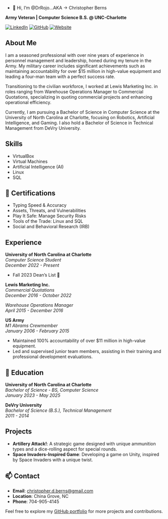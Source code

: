 - 👋 Hi, I’m @DrRojo...AKA -> Christopher Berns

**Army Veteran | Computer Science B.S. @ UNC-Charlotte**

[![LinkedIn](https://img.shields.io/badge/LinkedIn-Christopher%20Berns-blue)](https://www.linkedin.com/in/christopherberns)
[![GitHub](https://img.shields.io/badge/GitHub-DrRojo-black)](https://github.com/DrRojo)
[![Website](https://img.shields.io/badge/Website-Pi%20Server%20%26%20Workspace-red)](http://bernstechsolutions.sytes.net)


## About Me

I am a seasoned professional with over nine years of experience in personnel management and leadership, honed during my tenure in the Army. My military career includes significant achievements such as maintaining accountability for over $15 million in high-value equipment and leading a four-man team with a perfect success rate.

Transitioning to the civilian workforce, I worked at Lewis Marketing Inc. in roles ranging from Warehouse Operations Manager to Commercial Quotations, specializing in quoting commercial projects and enhancing operational efficiency.

Currently, I am pursuing a Bachelor of Science in Computer Science at the University of North Carolina at Charlotte, focusing on Robotics, Artificial Intelligence, and Gaming. I also hold a Bachelor of Science in Technical Management from DeVry University.

## Skills 

- VirtualBox
- Virtual Machines
- Artificial Intelligence (AI)
- Linux
- SQL

## 🌱 Certifications

- Typing Speed & Accuracy
- Assets, Threats, and Vulnerabilities
- Play It Safe: Manage Security Risks
- Tools of the Trade: Linux and SQL
- Social and Behavioral Research (IRB)

## Experience

**University of North Carolina at Charlotte**  
*Computer Science Student*  
*December 2022 - Present*

- Fall 2023 Dean’s List 👀

**Lewis Marketing Inc.**  
*Commercial Quotations*  
*December 2016 - October 2022*

*Warehouse Operations Manager*  
*April 2015 - December 2016*

**US Army**  
*M1 Abrams Crewmember*  
*January 2006 - February 2015*

- Maintained 100% accountability of over $11 million in high-value equipment.
- Led and supervised junior team members, assisting in their training and professional development evaluations.

## 🌱 Education

**University of North Carolina at Charlotte**  
*Bachelor of Science - BS, Computer Science*  
*January 2023 - May 2025*

**DeVry University**  
*Bachelor of Science (B.S.), Technical Management*  
*2011 - 2014*

## Projects

- **Artillery Attack!**: A strategic game designed with unique ammunition types and a dice-rolling aspect for special rounds.
- **Space Invaders-Inspired Game**: Developing a game on Unity, inspired by Space Invaders with a unique twist.

## 📫 Contact

- **Email**: [christopher.d.berns@gmail.com](mailto:christopher.d.berns@gmail.com)
- **Location**: China Grove, NC
- **Phone**: 704-905-4145

Feel free to explore my [GitHub portfolio](https://github.com/DrRojo) for more projects and contributions.

